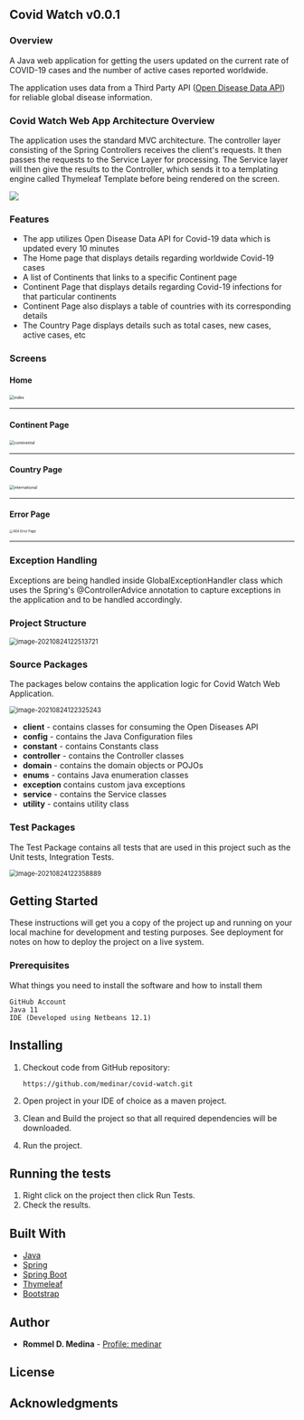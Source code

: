## Covid Watch v0.0.1
### Overview

A Java web application for getting the users updated on the current rate of COVID-19 cases and the number of active cases reported worldwide.  

The application uses data from a  Third Party API ([Open Disease Data API](https://disease.sh/)) for reliable global disease information.

### Covid Watch Web App Architecture Overview

The application uses the standard MVC architecture. The controller layer consisting of the Spring Controllers receives the client's requests. It then passes the requests to the Service Layer for processing. The Service layer will then give the results to the Controller, which sends it to a templating engine called Thymeleaf Template before being rendered on the screen. 

![](./README/Covid-Watch-MVC-Project-Structure.png)

### Features

- The app utilizes Open Disease Data API for Covid-19 data which is updated every 10 minutes
- The Home page that displays details regarding worldwide Covid-19 cases
- A list of Continents that links to a specific Continent page
- Continent Page that displays details regarding Covid-19 infections for that particular continents
- Continent Page also displays a table of countries with its corresponding details
- The Country Page displays details such as total cases, new cases, active cases, etc

### Screens

#### Home

<img src="./README/index.png" alt="index" style="zoom:50%;" />

------

#### Continent Page

<img src="./README/continental.png" alt="continental" style="zoom:50%;" />



------

#### Country Page

<img src="./README/international.png" alt="international" style="zoom:50%;" />



------

#### Error Page

<img src="./README/404.png" alt="404 Error Page" style="zoom:40%;" />

------

### Exception Handling

Exceptions are being handled inside GlobalExceptionHandler class which uses the Spring's  @ControllerAdvice annotation to capture exceptions in the application and to be handled accordingly.

### Project Structure

<img src="./README/image-20210824122513721.png" alt="image-20210824122513721" style="zoom: 80%;" />

### Source Packages

The packages below contains the application logic for Covid Watch Web Application.

<img src="./README/image-20210824122325243.png" alt="image-20210824122325243" style="zoom:80%;" />

- **client** - contains classes for consuming the Open Diseases API
- **config** - contains the Java Configuration files
- **constant** - contains Constants class
- **controller** - contains the Controller classes
- **domain** - contains the domain objects or POJOs
- **enums** - contains Java enumeration classes
- **exception** contains custom java exceptions
- **service** - contains the Service classes
- **utility** - contains utility class

### Test Packages

The Test Package contains all tests that are used in this project such as the Unit tests, Integration Tests.

<img src="./README/image-20210824122358889.png" alt="image-20210824122358889" style="zoom:80%;" />



## Getting Started

These instructions will get you a copy of the project up and running on your local machine for development and testing purposes. See deployment for notes on how to deploy the project on a live system.

### Prerequisites

What things you need to install the software and how to install them

```
GitHub Account
Java 11
IDE (Developed using Netbeans 12.1)
```

## Installing

1. Checkout code from GitHub repository:

   ```
   https://github.com/medinar/covid-watch.git
   ```

2. Open project in your IDE of choice as a maven project.

3. Clean and Build the project so that all required dependencies will be downloaded.

4. Run the project.

## Running the tests

1. Right click on the project then click Run Tests.
2. Check the results.

## Built With

- [Java](https://www.java.com/en/)
- [Spring](https://spring.io/)
- [Spring Boot](https://spring.io/projects/spring-boot)
- [Thymeleaf](https://www.thymeleaf.org)
- [Bootstrap](https://getbootstrap.com/)

## Author

- **Rommel D. Medina** - [Profile: medinar](https://github.com/medinar)

## License

## Acknowledgments
